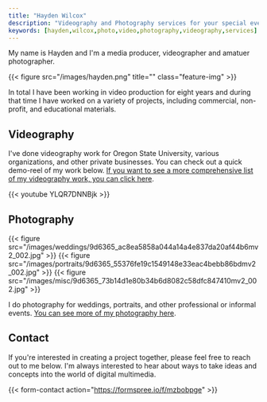 ```yaml
---
title: "Hayden Wilcox"
description: "Videography and Photography services for your special events, weddings, and more."
keywords: [hayden,wilcox,photo,video,photography,videography,services]
---
```


My name is Hayden and I'm a media producer, videographer and amatuer photographer.

{{< figure src="/images/hayden.png" title="" class="feature-img" >}}

In total I have been working in video production for eight years and during that time I have worked on a variety of projects, including commercial, non-profit, and educational materials.

## Videography

I've done videography work for Oregon State University, various organizations, and other private businesses. You can check out a quick demo-reel of my work below. [If you want to see a more comprehensive list of my videography work, you can click here](/video/).

{{< youtube YLQR7DNNBjk >}}

## Photography

{{< figure src="/images/weddings/9d6365_ac8ea5858a044a14a4e837da20af44b6mv2_002.jpg" >}}
{{< figure src="/images/portraits/9d6365_55376fe19c1549148e33eac4bebb86bdmv2_002.jpg" >}}
{{< figure src="/images/misc/9d6365_73b14d1e80b34b6d8082c58dfc847410mv2_002.jpg" >}}

I do photography for weddings, portraits, and other professional or informal events. [You can see more of my photography here](/photo/).

## Contact

If you're interested in creating a project together, please feel free to reach out to me below. I'm always interested to hear about ways to take ideas and concepts into the world of digital multimedia.

{{< form-contact action="https://formspree.io/f/mzbobpge" >}}
